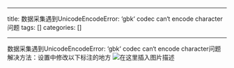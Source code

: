 
--- 
title:  数据采集遇到UnicodeEncodeError: ‘gbk‘ codec can‘t encode character问题 
tags: []
categories: [] 

---
数据采集遇到UnicodeEncodeError: ‘gbk‘ codec can‘t encode character问题 解决方法：设置中修改以下标注的地方 <img src="https://img-blog.csdnimg.cn/d7acf26a17d64d61b511a8e96a8bc128.png" alt="在这里插入图片描述">
